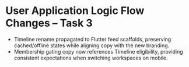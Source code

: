 # User Application Logic Flow Changes – Task 3

- Timeline rename propagated to Flutter feed scaffolds, preserving cached/offline states while aligning copy with the new branding.
- Membership gating copy now references Timeline eligibility, providing consistent expectations when switching workspaces on mobile.
